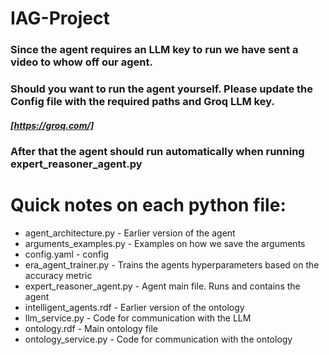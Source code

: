 # IAG-Project

### Since the agent requires an LLM key to run we have sent a video to whow off our agent. 

### Should you want to run the agent yourself. Please update the Config file with the required paths and Groq LLM key. 
##### [https://groq.com/]
### After that the agent should run automatically when running expert_reasoner_agent.py


# Quick notes on each python file:
* agent_architecture.py    -  Earlier version of the agent
* arguments_examples.py    -  Examples on how we save the arguments
* config.yaml              -  config
* era_agent_trainer.py     -  Trains the agents hyperparameters based on the accuracy metric
* expert_reasoner_agent.py -  Agent main file. Runs and contains the agent
* intelligent_agents.rdf   -  Earlier version of the ontology
* llm_service.py           -  Code for communication with the LLM
* ontology.rdf             -  Main ontology file
* ontology_service.py      -  Code for communication with the ontology
